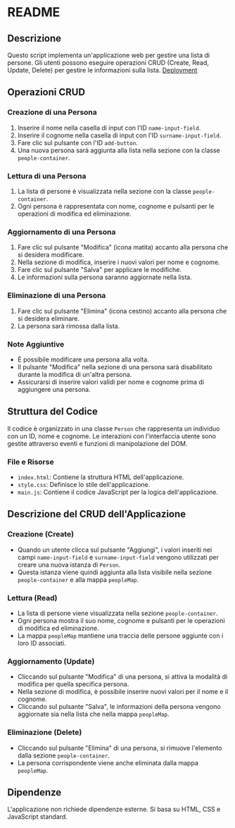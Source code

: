# README

## Descrizione
Questo script implementa un'applicazione web per gestire una lista di persone. Gli utenti possono eseguire operazioni CRUD (Create, Read, Update, Delete) per gestire le informazioni sulla lista.
[Deployment](https://chiaraferrara.github.io/RubricaClasse/)
## Operazioni CRUD

### Creazione di una Persona
1. Inserire il nome nella casella di input con l'ID `name-input-field`.
2. Inserire il cognome nella casella di input con l'ID `surname-input-field`.
3. Fare clic sul pulsante con l'ID `add-button`.
4. Una nuova persona sarà aggiunta alla lista nella sezione con la classe `people-container`.

### Lettura di una Persona
1. La lista di persone è visualizzata nella sezione con la classe `people-container`.
2. Ogni persona è rappresentata con nome, cognome e pulsanti per le operazioni di modifica ed eliminazione.

### Aggiornamento di una Persona
1. Fare clic sul pulsante "Modifica" (icona matita) accanto alla persona che si desidera modificare.
2. Nella sezione di modifica, inserire i nuovi valori per nome e cognome.
3. Fare clic sul pulsante "Salva" per applicare le modifiche.
4. Le informazioni sulla persona saranno aggiornate nella lista.

### Eliminazione di una Persona
1. Fare clic sul pulsante "Elimina" (icona cestino) accanto alla persona che si desidera eliminare.
2. La persona sarà rimossa dalla lista.

### Note Aggiuntive
- È possibile modificare una persona alla volta.
- Il pulsante "Modifica" nella sezione di una persona sarà disabilitato durante la modifica di un'altra persona.
- Assicurarsi di inserire valori validi per nome e cognome prima di aggiungere una persona.

## Struttura del Codice
Il codice è organizzato in una classe `Person` che rappresenta un individuo con un ID, nome e cognome. Le interazioni con l'interfaccia utente sono gestite attraverso eventi e funzioni di manipolazione del DOM.

### File e Risorse
- `index.html`: Contiene la struttura HTML dell'applicazione.
- `style.css`: Definisce lo stile dell'applicazione.
- `main.js`: Contiene il codice JavaScript per la logica dell'applicazione.

## Descrizione del CRUD dell'Applicazione

### Creazione (Create)
- Quando un utente clicca sul pulsante "Aggiungi", i valori inseriti nei campi `name-input-field` e `surname-input-field` vengono utilizzati per creare una nuova istanza di `Person`.
- Questa istanza viene quindi aggiunta alla lista visibile nella sezione `people-container` e alla mappa `peopleMap`.

### Lettura (Read)
- La lista di persone viene visualizzata nella sezione `people-container`.
- Ogni persona mostra il suo nome, cognome e pulsanti per le operazioni di modifica ed eliminazione.
- La mappa `peopleMap` mantiene una traccia delle persone aggiunte con i loro ID associati.

### Aggiornamento (Update)
- Cliccando sul pulsante "Modifica" di una persona, si attiva la modalità di modifica per quella specifica persona.
- Nella sezione di modifica, è possibile inserire nuovi valori per il nome e il cognome.
- Cliccando sul pulsante "Salva", le informazioni della persona vengono aggiornate sia nella lista che nella mappa `peopleMap`.

### Eliminazione (Delete)
- Cliccando sul pulsante "Elimina" di una persona, si rimuove l'elemento dalla sezione `people-container`.
- La persona corrispondente viene anche eliminata dalla mappa `peopleMap`.

## Dipendenze
L'applicazione non richiede dipendenze esterne. Si basa su HTML, CSS e JavaScript standard.

